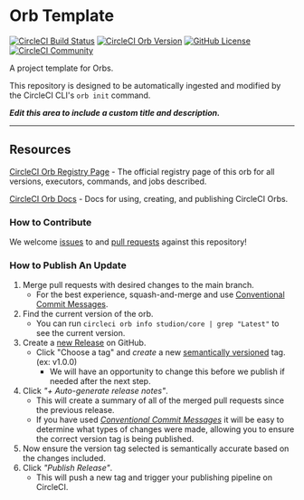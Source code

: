 # Orb Template


[![CircleCI Build Status](https://circleci.com/gh/ExtensionEngine/pipeline-core-orb.svg?style=shield "CircleCI Build Status")](https://circleci.com/gh/ExtensionEngine/pipeline-core-orb) [![CircleCI Orb Version](https://badges.circleci.com/orbs/studion/core.svg)](https://circleci.com/developer/orbs/orb/studion/core) [![GitHub License](https://img.shields.io/badge/license-MIT-lightgrey.svg)](https://raw.githubusercontent.com/ExtensionEngine/pipeline-core-orb/master/LICENSE) [![CircleCI Community](https://img.shields.io/badge/community-CircleCI%20Discuss-343434.svg)](https://discuss.circleci.com/c/ecosystem/orbs)



A project template for Orbs.

This repository is designed to be automatically ingested and modified by the CircleCI CLI's `orb init` command.

_**Edit this area to include a custom title and description.**_

---

## Resources

[CircleCI Orb Registry Page](https://circleci.com/developer/orbs/orb/studion/core) - The official registry page of this orb for all versions, executors, commands, and jobs described.

[CircleCI Orb Docs](https://circleci.com/docs/orb-intro/#section=configuration) - Docs for using, creating, and publishing CircleCI Orbs.

### How to Contribute

We welcome [issues](https://github.com/ExtensionEngine/pipeline-core-orb/issues) to and [pull requests](https://github.com/ExtensionEngine/pipeline-core-orb/pulls) against this repository!

### How to Publish An Update
1. Merge pull requests with desired changes to the main branch.
    - For the best experience, squash-and-merge and use [Conventional Commit Messages](https://conventionalcommits.org/).
2. Find the current version of the orb.
    - You can run `circleci orb info studion/core | grep "Latest"` to see the current version.
3. Create a [new Release](https://github.com/ExtensionEngine/pipeline-core-orb/releases/new) on GitHub.
    - Click "Choose a tag" and _create_ a new [semantically versioned](http://semver.org/) tag. (ex: v1.0.0)
      - We will have an opportunity to change this before we publish if needed after the next step.
4.  Click _"+ Auto-generate release notes"_.
    - This will create a summary of all of the merged pull requests since the previous release.
    - If you have used _[Conventional Commit Messages](https://conventionalcommits.org/)_ it will be easy to determine what types of changes were made, allowing you to ensure the correct version tag is being published.
5. Now ensure the version tag selected is semantically accurate based on the changes included.
6. Click _"Publish Release"_.
    - This will push a new tag and trigger your publishing pipeline on CircleCI.